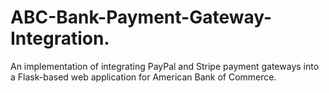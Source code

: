 # ABC-Bank-Payment-Gateway-Integration.
An implementation of integrating PayPal and Stripe payment gateways into a Flask-based web application for American Bank of Commerce.
